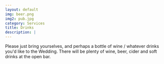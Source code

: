 ```yaml
---
layout: default
img: beer.png
img2: pub.jpg
category: Services
title: Drinks 
description: |
---
```


Please just bring yourselves, and perhaps a bottle of wine / whatever drinks you'd like to the Wedding. There will be plenty of wine, beer, cider and soft drinks at the open bar.